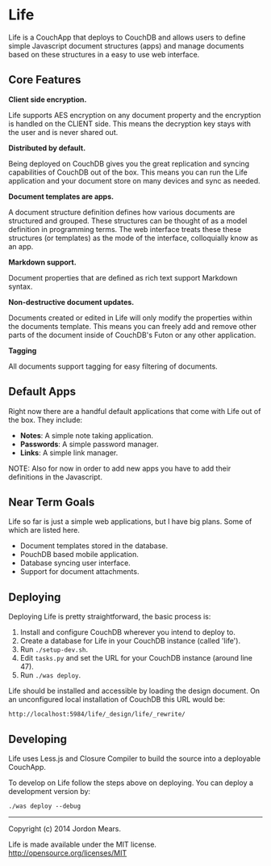 Life
====

Life is a CouchApp that deploys to CouchDB and allows users to define simple
Javascript document structures (apps) and manage documents based on these
structures in a easy to use web interface.

Core Features
-------------

**Client side encryption.**

Life supports AES encryption on any document property and the encryption is
handled on the CLIENT side. This means the decryption key stays with the user
and is never shared out.

**Distributed by default.**

Being deployed on CouchDB gives you the great replication and syncing
capabilities of CouchDB out of the box. This means you can run the Life
application and your document store on many devices and sync as needed.

**Document templates are apps.**

A document structure definition defines how various documents are structured
and grouped. These structures can be thought of as a model definition in
programming terms. The web interface treats these these structures (or
templates) as the mode of the interface, colloquially know as an app.

**Markdown support.**

Document properties that are defined as rich text support Markdown syntax.

**Non-destructive document updates.**

Documents created or edited in Life will only modify the properties within the
documents template. This means you can freely add and remove other parts of the
document inside of CouchDB's Futon or any other application.

**Tagging**

All documents support tagging for easy filtering of documents.

Default Apps
------------

Right now there are a handful default applications that come with Life out of
the box. They include:

  - **Notes**: A simple note taking application.
  - **Passwords**: A simple password manager.
  - **Links**: A simple link manager.

NOTE: Also for now in order to add new apps you have to add their definitions
in the Javascript.

Near Term Goals
---------------

Life so far is just a simple web applications, but I have big plans. Some of
which are listed here.

  - Document templates stored in the database.
  - PouchDB based mobile application.
  - Database syncing user interface.
  - Support for document attachments.

Deploying
---------

Deploying Life is pretty straightforward, the basic process is:

  1. Install and configure CouchDB wherever you intend to deploy to.
  2. Create a database for Life in your CouchDB instance (called 'life').
  3. Run `./setup-dev.sh`.
  4. Edit `tasks.py` and set the URL for your CouchDB instance (around line 47).
  5. Run `./was deploy`.

Life should be installed and accessible by loading the design document. On an
unconfigured local installation of CouchDB this URL would be:

    http://localhost:5984/life/_design/life/_rewrite/

Developing
----------

Life uses Less.js and Closure Compiler to build the source into a deployable
CouchApp.

To develop on Life follow the steps above on deploying. You can deploy a
development version by:

    ./was deploy --debug

--------------------------------------------------------------------------------

Copyright (c) 2014 Jordon Mears.

Life is made available under the MIT license.
<http://opensource.org/licenses/MIT>
